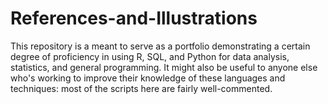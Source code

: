 # References-and-Illustrations

This repository is a meant to serve as a portfolio demonstrating a certain degree of proficiency in using R, SQL, and Python for data analysis, statistics, and general programming.  It might also be useful to anyone else who's working to improve their knowledge of these languages and techniques: most of the scripts here are fairly well-commented.       
